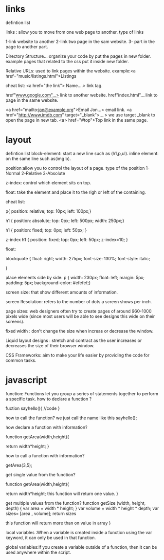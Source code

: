 # links

defintion list

links : allow you to move from one web page to another.
type of links

1-link website to another
2-link two page in the sam website.
3- part in the page to another part.

Directory Structure... organize your code by put the pages in new folder.
example 
pages that related to the css put it inside new folder.

Relative URLs: used to link pages within the website.
example:\<a href="music/listings.html">Listings</a>





cheat list:
\<a href="the link"> Name</a>....> link tag.

href"www.google.com"...> link to another website.
href"index.html"....link to page in the same website.

\<a href="mailto:jon@example.org">Email Jon</a>...> email link.
\<a href="http://www.imdb.com" target="_blank">....> we use target _blank to open the page in new tab.
\<a> href="#top">Top</a> link in the same page.


# layout

defintion list
block-element: start a new line
such as (h1,p,ul).
inline element: on the same line
such as(img b).

position:allow you to control the layout of a page.
type of the position
1-Normal
2-Relative
3-Absolute

z-index:  control which 
element sits on top.

float: take the element and place it to the righ or left of the containing.



cheat list:

p{
position: relative;
top: 10px;
left: 100px;}

h1 {
position: absolute;
top: 0px;
left: 500px;
width: 250px;}

h1 {
position: fixed;
top: 0px;
left: 50px;
}

z-index
h1 {
position: fixed;
top: 0px;
left: 50px;
z-index=10;
}

float:

blockquote {
 float: right;
 width: 275px;
 font-size: 130%;
 font-style: italic;

}

place elements side by side.
p {
width: 230px;
float: left;
margin: 5px;
padding: 5px;
background-color: #efefef;}



screen size: that show different amounts of information.


screen Resolution: refers to the number of dots a screen shows per inch.

page sizes: web designers often try to create pages of around 960-1000 pixels wide 
(since most users will be able to see designs this wide on their screens).

fixed width : don't change the size when increas or decrease the window.

Liquid layout designs : stretch and contract as the user increases or decreases the size of their browser window. 

CSS Frameworks: aim to make your life easier by providing the code for common tasks.





# javascript 

function: Functions let you group a series of statements together to perform a specific task.
how to declare a function ?

fuction sayhello(){
//code
} 

how to call the function?
we just call the name like this sayhello();


how declare a function with information?

function getArea(width,height){

return width*height;
}


how to call a function with information?

getArea(3,5);


get single value from the function?


function getArea(width,height){

return width*height;
this function will return one value.
}

get multiple values from the function?
function getSize (width, height, depth) { 
var area = width * height; 
} 
var volume = width * height * depth; 
var sizes= [area , volume]; 
return sizes

this function will return more than on value in array
}


local variables :When a variable is created inside a function using the 
var keyword, it can only be used in that function. 

global variables:If you create a variable outside of a function, then it 
can be used anywhere within the script.